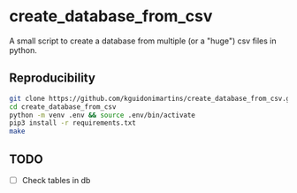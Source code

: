 # create_database_from_csv

A small script to create a database from multiple (or a "huge") csv files in python.

## Reproducibility

```bash
git clone https://github.com/kguidonimartins/create_database_from_csv.git
cd create_database_from_csv
python -m venv .env && source .env/bin/activate
pip3 install -r requirements.txt
make
```

## TODO

- [ ] Check tables in db

